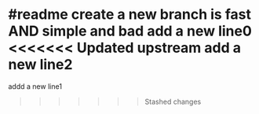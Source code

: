 
#readme
create a new branch is fast AND simple and bad
add a new line0
<<<<<<< Updated upstream
add a new line2
=======
addd a new line1
>>>>>>> Stashed changes
